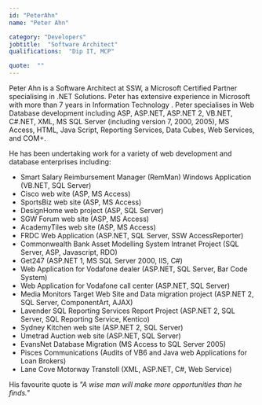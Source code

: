 ```yaml
---
id: "PeterAhn"
name: "Peter Ahn"

category: "Developers"
jobtitle:  "Software Architect"
qualifications:  "Dip IT, MCP"

quote:  ""
---
```


Peter Ahn is a Software Architect at SSW, a Microsoft Certified Partner specialising in .NET Solutions. Peter has extensive experience in Microsoft with more than 7 years in Information Technology . Peter specialises in Web Database development including ASP, ASP.NET, ASP.NET 2, VB.NET, C#.NET, XML, MS SQL Server (including version 7, 2000, 2005), MS Access, HTML, Java Script, Reporting Services, Data Cubes, Web Services, and COM+.

He has been undertaking work for a variety of web development and database enterprises including:

*   Smart Salary Reimbursement Manager (RemMan) Windows Application (VB.NET, SQL Server)
*   Cisco web wite (ASP, MS Access)
*   SportsBiz web site (ASP, MS Access)
*   DesignHome web project (ASP, SQL Server)
*   SGW Forum web site (ASP, MS Access)
*   AcademyTiles web site (ASP, MS Access)
*   FRDC Web Application (ASP.NET, SQL Server, SSW AccessReporter)
*   Commonwealth Bank Asset Modelling System Intranet Project (SQL Server, ASP, Javascript, RDO)
*   Get247 (ASP.NET 1, MS SQL Server 2000, IIS, C#)
*   Web Application for Vodafone dealer (ASP.NET, SQL Server, Bar Code System)
*   Web Application for Vodafone call center (ASP.NET, SQL Server)
*   Media Monitors Target Web Site and Data migration project (ASP.NET 2, SQL Server, ComponentArt, AJAX)
*   Lavender SQL Reporting Services Report Project (ASP.NET 2, SQL Server, SQL Reporting Service, Kentico)
*   Sydney Kitchen web site (ASP.NET 2, SQL Server)
*   Umetrad Auction web site (ASP.NET, SQL Server)
*   EvansNet Database Migration (MS Access to SQL Server 2005)
*   Pisces Communications (Audits of VB6 and Java web Applications for Loan Brokers)
*   Lane Cove Motorway Transtoll (XML, ASP.NET, C#, Web Service)


His favourite quote is *"A wise man will make more opportunities than he finds."*